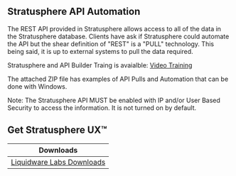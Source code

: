 Stratusphere API Automation<br>
--------------
   The REST API provided in Stratusphere allows access to all of the data in the Stratusphere database. Clients have ask if Stratusphere could automate the API but the shear definition of "REST" is a "PULL" technology. This being said, it is up to external systems to pull the data required.<br>
   
   Stratusphere and API Builder Traing is avaialble: [Video Training]<br>
   
   The attached ZIP file has examples of API Pulls and Automation that can be done with Windows.<br>


Note: The Stratusphere API MUST be enabled with IP and/or User Based Security to access the information. It is not turned on by default.<br>

[Video Training]: http://training.liquidwarelabs.com/products/stratusphere

Get Stratusphere UX™
--------------


| Downloads              |
| ---------------------- |
| [Liquidware Labs Downloads][Downloads]   |


[Downloads]: http://www.liquidwarelabs.com/download
[logo]: https://avatars3.githubusercontent.com/u/24906944?v=3&s=200


